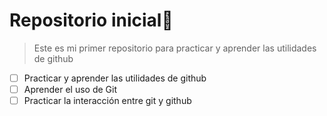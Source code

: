 # Repositorio **inicial**👋
> Este es mi primer repositorio para practicar y aprender las utilidades de github
- [ ] Practicar y aprender las utilidades de github
- [ ] Aprender el uso de Git
- [ ] Practicar la interacción entre git y github
<!--
**CamiMancu/CamiMancu** is a ✨ _special_ ✨ repository because its `README.md` (this file) appears on your GitHub profile.

Here are some ideas to get you started:

- 🔭 I’m currently working on ...
- 🌱 I’m currently learning ...
- 👯 I’m looking to collaborate on ...
- 🤔 I’m looking for help with ...
- 💬 Ask me about ...
- 📫 How to reach me: ...
- 😄 Pronouns: ...
- ⚡ Fun fact: ...
-->
